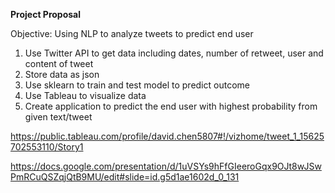 
**Project Proposal**

Objective: Using NLP to analyze tweets to predict end user

1. Use Twitter API to get data including dates, number of retweet, user and content of tweet
2. Store data as json
3. Use sklearn to train and test model to predict outcome
4. Use Tableau to visualize data 
5. Create application to predict the end user with highest probability from given text/tweet 

https://public.tableau.com/profile/david.chen5807#!/vizhome/tweet_1_15625702553110/Story1

https://docs.google.com/presentation/d/1uVSYs9hFfGIeeroGqx9OJt8wJSwPmRCuQSZqjQtB9MU/edit#slide=id.g5d1ae1602d_0_131
